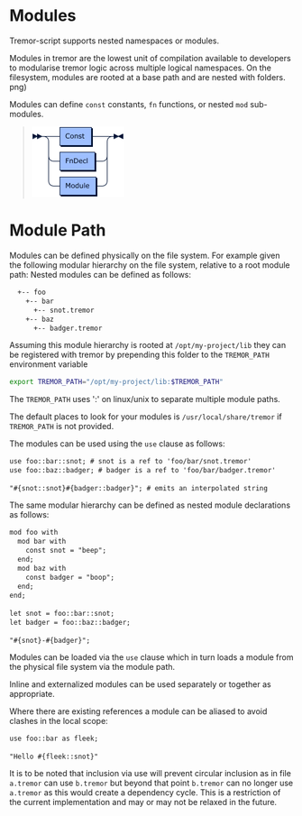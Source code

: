 # Modules

Tremor-script supports nested namespaces or modules.

Modules in tremor are the lowest unit of compilation available to developers
to modularise tremor logic across multiple logical namespaces. On the filesystem,
modules are rooted at a base path and are nested with folders.
png)

Modules can define `const` constants, `fn` functions, or
nested `mod` sub-modules.

> ![module grammar](./grammar/diagram/ModuleExpr.png)

# Module Path

Modules can be defined physically on the file system. For example given the following modular hierarchy
on the file system, relative to a root module path: Nested modules can be defined as follows:

```text
  +-- foo
    +-- bar
      +-- snot.tremor
    +-- baz
      +-- badger.tremor
```

Assuming this module hierarchy is rooted at `/opt/my-project/lib` they can be registered with tremor
by prepending this folder to the `TREMOR_PATH` environment variable

```bash
export TREMOR_PATH="/opt/my-project/lib:$TREMOR_PATH"
```

The `TREMOR_PATH` uses ':' on linux/unix to separate multiple module paths.

The default places to look for your modules is `/usr/local/share/tremor` if `TREMOR_PATH` is not provided.

The modules can be used using the `use` clause as follows:

```tremor
use foo::bar::snot; # snot is a ref to 'foo/bar/snot.tremor'
use foo::baz::badger; # badger is a ref to 'foo/bar/badger.tremor'

"#{snot::snot}#{badger::badger}"; # emits an interpolated string
```

The same modular hierarchy can be defined as nested module declarations as follows:

```tremor
mod foo with
  mod bar with
    const snot = "beep";
  end;
  mod baz with
    const badger = "boop";
  end;
end;

let snot = foo::bar::snot;
let badger = foo::baz::badger;

"#{snot}-#{badger}";
```

Modules can be loaded via the `use` clause which in turn loads a module from the physical file system via the module path.

Inline and externalized modules can be used separately or together as appropriate.

Where there are existing references a module can be aliased to avoid clashes in the local scope:

```tremor
use foo::bar as fleek;

"Hello #{fleek::snot}"
```

It is to be noted that inclusion via use will prevent circular inclusion as in file `a.tremor` can use `b.tremor` but beyond
that point `b.tremor` can no longer use `a.tremor` as this would create a dependency cycle. This is a restriction of the
current implementation and may or may not be relaxed in the future.
